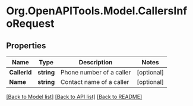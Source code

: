 
# Org.OpenAPITools.Model.CallersInfoRequest

## Properties

Name | Type | Description | Notes
------------ | ------------- | ------------- | -------------
**CallerId** | **string** | Phone number of a caller | [optional] 
**Name** | **string** | Contact name of a caller | [optional] 

[[Back to Model list]](../README.md#documentation-for-models)
[[Back to API list]](../README.md#documentation-for-api-endpoints)
[[Back to README]](../README.md)

